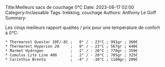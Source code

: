 Title:Meilleurs sacs de couchage 0°C
Date: 2023-08-17 02:00
Category:Inclassable
Tags: trekking, couchage
Authors: Anthony Le Goff
Summary:

Les cinqs meilleurs rapport qualités / prix pour une température de confort à 0°C:

```
* Thermarest Questar 20F/-6C ;   0° / - 23°C ; 991gr ; 360€
* Thermarest Hyperion 20     ;   0° / - 23°C ; 567gr ; 440€
* Marmot Hydrogen            ;   2° / - 20°C ; 770gr ; 359€
* Cumulus Lite Line 400      ;   2° / - 20°C ; 705gr ; 325€
* Carinthia Brenta           ;  -4° /  -30°C ; 1180gr; 209€
```


